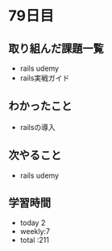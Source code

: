 # 79日目
## 取り組んだ課題一覧
- rails udemy
- rails実戦ガイド 
## わかったこと
- railsの導入
## 次やること
- rails udemy
## 学習時間
- today 2
- weekly:7
- total :211
